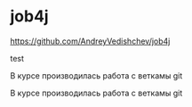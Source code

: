 # job4j

https://github.com/AndreyVedishchev/job4j

test

В курсе производилась работа с веткамы git

В курсе производилась работа с веткамы git
